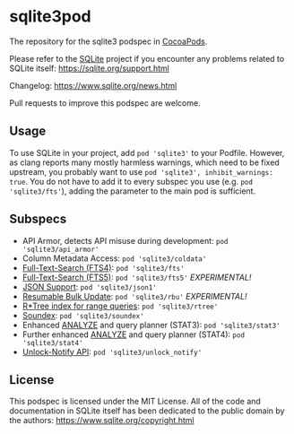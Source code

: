 sqlite3pod
==========

The repository for the sqlite3 podspec in [CocoaPods](http://cocoapods.org).

Please refer to the [SQLite](https://www.sqlite.org) project if you encounter any problems related to SQLite itself: https://sqlite.org/support.html

Changelog: https://www.sqlite.org/news.html

Pull requests to improve this podspec are welcome.

## Usage

To use SQLite in your project, add `pod 'sqlite3'` to your Podfile. However, as clang reports many mostly harmless warnings, which need to be fixed upstream, you probably want to use `pod 'sqlite3', inhibit_warnings: true`. You do not have to add it to every subspec you use (e.g. `pod 'sqlite3/fts'`), adding the parameter to the main pod is sufficient.


## Subspecs

- API Armor, detects API misuse during development: `pod 'sqlite3/api_armor'`
- Column Metadata Access: `pod 'sqlite3/coldata'`
- [Full-Text-Search (FTS4)](https://www.sqlite.org/fts3.html): `pod 'sqlite3/fts'`
- [Full-Text-Search (FTS5)](https://www.sqlite.org/fts5.html): `pod 'sqlite3/fts5'` *EXPERIMENTAL!*
- [JSON Support](https://www.sqlite.org//json1.html): `pod 'sqlite3/json1'`
- [Resumable Bulk Update](https://www.sqlite.org/rbu.html): `pod 'sqlite3/rbu'` *EXPERIMENTAL!*
- [R*Tree index for range queries](https://www.sqlite.org/rtree.html): `pod 'sqlite3/rtree'`
- [Soundex](https://www.sqlite.org/lang_corefunc.html#soundex): `pod 'sqlite3/soundex'`
- Enhanced [ANALYZE](https://sqlite.org/lang_analyze.html) and query planner (STAT3): `pod 'sqlite3/stat3'`
- Further enhanced [ANALYZE](https://sqlite.org/lang_analyze.html) and query planner (STAT4): `pod 'sqlite3/stat4'`
- [Unlock-Notify API](https://www.sqlite.org/unlock_notify.html): `pod 'sqlite3/unlock_notify'`


## License

This podspec is licensed under the MIT License.
All of the code and documentation in SQLite itself has been dedicated to the public domain by the authors: https://www.sqlite.org/copyright.html
